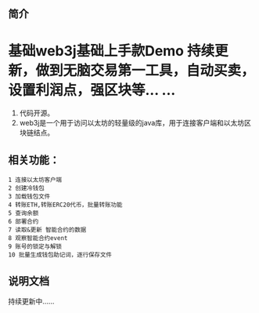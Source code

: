 ## 简介
# 基础web3j基础上手款Demo 持续更新，做到无脑交易第一工具，自动买卖，设置利润点，强区块等... ...

1. 代码开源。
2. web3j是一个用于访问以太坊的轻量级的java库，用于连接客户端和以太坊区块链结点。
## 相关功能：
    1 连接以太坊客户端
    2 创建冷钱包
    3 加载钱包文件
    4 转账ETH,转账ERC20代币，批量转账功能
    5 查询余额
    6 部署合约
    7 读取&更新 智能合约的数据
    8 观察智能合约event
    9 账号的锁定与解锁
    10 批量生成钱包助记词，逐行保存文件
## 说明文档
持续更新中......



